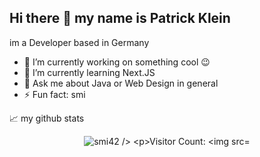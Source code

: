 ## Hi there 👋 my name is Patrick Klein 
im a Developer based in Germany 




- 🔭 I’m currently working on something cool 😉
- 🌱 I’m currently learning Next.JS 
- 💬 Ask me about Java or Web Design in general
- ⚡ Fun fact: smi

  
📈 my github stats

<p align="center"> <img src="https://github-readme-stats.vercel.app/api?username=smi42&show_icons=true&theme=gotham" alt="smi42 />


Visitor Count:
![Visitor Count](https://profile-counter.glitch.me/{smi42}/count.svg)


